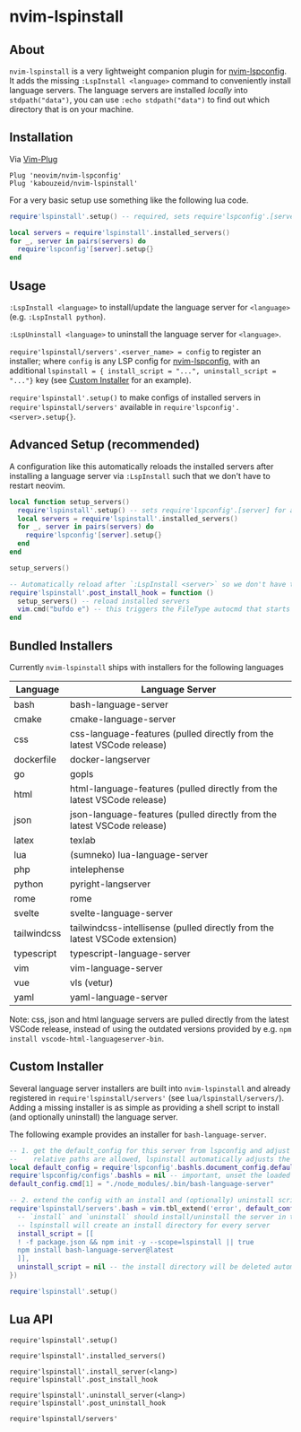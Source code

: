 # nvim-lspinstall


## About
`nvim-lspinstall` is a very lightweight companion plugin for [nvim-lspconfig](https://github.com/neovim/nvim-lspconfig).
It adds the missing `:LspInstall <language>` command to conveniently install language servers.
The language servers are installed *locally* into `stdpath("data")`, you can use `:echo stdpath("data")` to find out which directory that is on your machine.


## Installation
Via [Vim-Plug](https://github.com/junegunn/vim-plug)

```vim
Plug 'neovim/nvim-lspconfig'
Plug 'kabouzeid/nvim-lspinstall'
```

For a very basic setup use something like the following lua code.
```lua
require'lspinstall'.setup() -- required, sets require'lspconfig'.[server] for all installed servers

local servers = require'lspinstall'.installed_servers()
for _, server in pairs(servers) do
  require'lspconfig'[server].setup{}
end
```


## Usage
`:LspInstall <language>` to install/update the language server for `<language>` (e.g. `:LspInstall python`).

`:LspUninstall <language>` to uninstall the language server for `<language>`.

`require'lspinstall/servers'.<server_name> = config` to register an installer; where `config` is any LSP config for [nvim-lspconfig](https://github.com/neovim/nvim-lspconfig), with an additional `lspinstall = { install_script = "...", uninstall_script = "..."}` key (see [Custom Installer](#custom-installer) for an example).

`require'lspinstall'.setup()` to make configs of installed servers in `require'lspinstall/servers'` available in `require'lspconfig'.<server>.setup{}`.



## Advanced Setup (recommended)

A configuration like this automatically reloads the installed servers after installing a language server via `:LspInstall` such that we don't have to restart neovim.

```lua
local function setup_servers()
  require'lspinstall'.setup() -- sets require'lspconfig'.[server] for all installed servers
  local servers = require'lspinstall'.installed_servers()
  for _, server in pairs(servers) do
    require'lspconfig'[server].setup{}
  end
end

setup_servers()

-- Automatically reload after `:LspInstall <server>` so we don't have to restart neovim
require'lspinstall'.post_install_hook = function ()
  setup_servers() -- reload installed servers
  vim.cmd("bufdo e") -- this triggers the FileType autocmd that starts the server
end
```


## Bundled Installers

Currently `nvim-lspinstall` ships with installers for the following languages

| Language    | Language Server                                                             |
|-------------|-----------------------------------------------------------------------------|
| bash        | bash-language-server                                                        |
| cmake       | cmake-language-server                                                       |
| css         | css-language-features (pulled directly from the latest VSCode release)      |
| dockerfile  | docker-langserver                                                           |
| go          | gopls                                                                       |
| html        | html-language-features (pulled directly from the latest VSCode release)     |
| json        | json-language-features (pulled directly from the latest VSCode release)     |
| latex       | texlab                                                                      |
| lua         | (sumneko) lua-language-server                                               |
| php         | intelephense                                                                |
| python      | pyright-langserver                                                          |
| rome        | rome                                                                        |
| svelte      | svelte-language-server                                                      |
| tailwindcss | tailwindcss-intellisense (pulled directly from the latest VSCode extension) |
| typescript  | typescript-language-server                                                  |
| vim         | vim-language-server                                                         |
| vue         | vls (vetur)                                                                 |
| yaml        | yaml-language-server                                                        |

Note: css, json and html language servers are pulled directly from the latest VSCode release, instead of using the outdated versions provided by e.g. `npm install vscode-html-languageserver-bin`.


## Custom Installer

Several language server installers are built into `nvim-lspinstall` and already registered in `require'lspinstall/servers'` (see `lua/lspinstall/servers/`).
Adding a missing installer is as simple as providing a shell script to install (and optionally uninstall) the language server.

The following example provides an installer for `bash-language-server`.
```lua
-- 1. get the default_config for this server from lspconfig and adjust the cmd path.
--    relative paths are allowed, lspinstall automatically adjusts the cmd and cmd_cwd!
local default_config = require'lspconfig'.bashls.document_config.default_config
require'lspconfig/configs'.bashls = nil -- important, unset the loaded config again
default_config.cmd[1] = "./node_modules/.bin/bash-language-server"

-- 2. extend the config with an install and (optionally) uninstall script
require'lspinstall/servers'.bash = vim.tbl_extend('error', default_config, {
  -- `install` and `uninstall` should install/uninstall the server in the cwd
  -- lspinstall will create an install directory for every server
  install_script = [[
  ! -f package.json && npm init -y --scope=lspinstall || true
  npm install bash-language-server@latest
  ]],
  uninstall_script = nil -- the install directory will be deleted automatically, nothing else todo here
})

require'lspinstall'.setup()
```


## Lua API

`require'lspinstall'.setup()`

`require'lspinstall'.installed_servers()`

`require'lspinstall'.install_server(<lang>)`
`require'lspinstall'.post_install_hook`

`require'lspinstall'.uninstall_server(<lang>)`
`require'lspinstall'.post_uninstall_hook`

`require'lspinstall/servers'`
